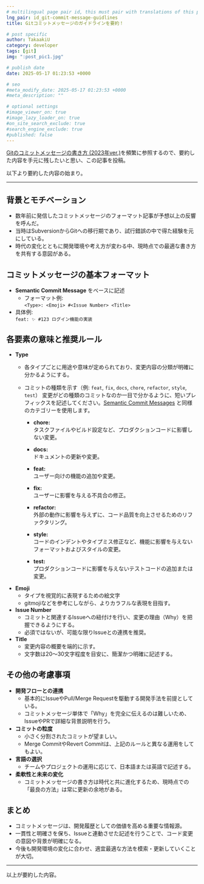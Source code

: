 ```yaml
---
# multilingual page pair id, this must pair with translations of this page. (This name must be unique)
lng_pair: id_git-commit-message-guidlines
title: Gitコミットメッセージのガイドラインを要約！

# post specific
author: TakaakiU
category: developer
tags: [git]
img: ":post_pic1.jpg"

# publish date
date: 2025-05-17 01:23:53 +0000

# seo
#meta_modify_date: 2025-05-17 01:23:53 +0000
#meta_description: ""

# optional settings
#image_viewer_on: true
#image_lazy_loader_on: true
#on_site_search_exclude: true
#search_engine_exclude: true
#published: false
---
```


[Gitのコミットメッセージの書き方 (2023年ver.)](https://zenn.dev/itosho/articles/git-commit-message-2023)を頻繁に参照するので、要約した内容を手元に残したいと思い、この記事を投稿。

以下より要約した内容の始まり。

---

## 背景とモチベーション
- 数年前に発信したコミットメッセージのフォーマット記事が予想以上の反響を呼んだ。
- 当時はSubversionからGitへの移行期であり、試行錯誤の中で得た経験を元にしている。
- 時代の変化とともに開発環境や考え方が変わる中、現時点での最適な書き方を共有する意図がある。

## コミットメッセージの基本フォーマット
- **Semantic Commit Message** をベースに記述
    - フォーマット例:  
    `<Type>: <Emoji> #<Issue Number> <Title>`
- 具体例:  
    `feat: ✨ #123 ログイン機能の実装`

## 各要素の意味と推奨ルール
- **Type**
    - 各タイプごとに用途や意味が定められており、変更内容の分類が明確に分かるようにする。
    - コミットの種類を示す（例: `feat`, `fix`, `docs`, `chore`, `refactor`, `style`, `test`）
        変更がどの種類のコミットなのか一目で分かるように、短いプレフィックスを記述してください。[Semantic Commit Messages](https://gist.github.com/joshbuchea/6f47e86d2510bce28f8e7f42ae84c716) と同様のカテゴリーを使用します。

        - **chore:**  
        タスクファイルやビルド設定など、プロダクションコードに影響しない変更。

        - **docs:**  
        ドキュメントの更新や変更。

        - **feat:**  
        ユーザー向けの機能の追加や変更。

        - **fix:**  
        ユーザーに影響を与える不具合の修正。

        - **refactor:**  
        外部の動作に影響を与えずに、コード品質を向上させるためのリファクタリング。

        - **style:**  
        コードのインデントやタイプミス修正など、機能に影響を与えないフォーマットおよびスタイルの変更。

        - **test:**  
        プロダクションコードに影響を与えないテストコードの追加または変更。
- **Emoji**  
    - タイプを視覚的に表現するための絵文字  
    - gitmojiなどを参考にしながら、よりカラフルな表現を目指す。
- **Issue Number**  
    - コミットと関連するIssueへの紐付けを行い、変更の理由（Why）を把握できるようにする。
    - 必須ではないが、可能な限りIssueとの連携を推奨。
- **Title**  
    - 変更内容の概要を端的に示す。  
    - 文字数は20～30文字程度を目安に、簡潔かつ明確に記述する。

## その他の考慮事項
- **開発フローとの連携**  
    - 基本的にIssueやPull/Merge Requestを駆動する開発手法を前提としている。
    - コミットメッセージ単体で「Why」を完全に伝えるのは難しいため、IssueやPRで詳細な背景説明を行う。
- **コミットの粒度**  
    - 小さく分割されたコミットが望ましい。
    - Merge CommitやRevert Commitは、上記のルールと異なる運用をしてもよい。
- **言語の選択**  
    - チームやプロジェクトの運用に応じて、日本語または英語で記述する。
- **柔軟性と未来の変化**  
    - コミットメッセージの書き方は時代と共に進化するため、現時点での「最良の方法」は常に更新の余地がある。

## まとめ
- コミットメッセージは、開発履歴としての価値を高める重要な情報源。
- 一貫性と明確さを保ち、Issueと連動させた記述を行うことで、コード変更の意図や背景が明確になる。
- 今後も開発環境の変化に合わせ、適宜最適な方法を模索・更新していくことが大切。

---

以上が要約した内容。
